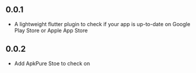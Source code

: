 ## 0.0.1

- A lightweight flutter plugin to check if your app is up-to-date on Google Play Store or Apple App Store

## 0.0.2

- Add ApkPure Stoe to check on
